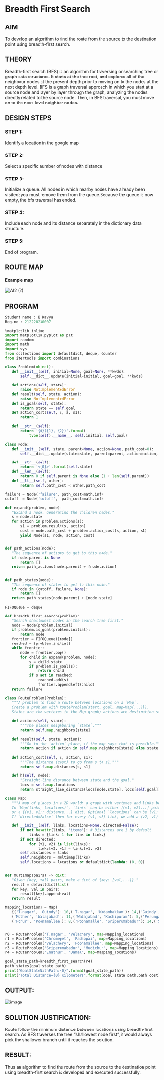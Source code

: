 # Breadth First Search
## AIM

To develop an algorithm to find the route from the source to the destination point using breadth-first search.

## THEORY
Breadth-first search (BFS) is an algorithm for traversing or searching tree or graph data structures. It starts at the tree root, and explores all of the neighbour nodes at the present depth prior to moving on to the nodes at the next depth level. BFS is a graph traversal approach in which you start at a source node and layer by layer through the graph, analyzing the nodes directly related to the source node. Then, in BFS traversal, you must move on to the next-level neighbor nodes.

## DESIGN STEPS

### STEP 1:
Identify a location in the google map

### STEP 2:
Select a specific number of nodes with distance

### STEP 3:
Initialize a queue. All nodes in which nearby nodes have already been visited; you must remove them from the queue.Because the queue is now empty, the bfs traversal has ended.

### STEP 4:
Include each node and its distance separately in the dictionary data structure.

### STEP 5:
End of program.


## ROUTE MAP
#### Example map
![AI2 (2)](https://user-images.githubusercontent.com/75235813/166146849-737b3f04-884a-4f0c-a9ef-eb220df51a06.jpeg)



## PROGRAM
```python
Student name : B.Kavya
Reg.no : 212220230007
 ```
 ```python
 %matplotlib inline
import matplotlib.pyplot as plt
import random
import math
import sys
from collections import defaultdict, deque, Counter
from itertools import combinations

class Problem(object):
    def __init__(self, initial=None, goal=None, **kwds): 
        self.__dict__.update(initial=initial, goal=goal, **kwds) 
        
    def actions(self, state):        
        raise NotImplementedError
    def result(self, state, action): 
        raise NotImplementedError
    def is_goal(self, state):        
        return state == self.goal
    def action_cost(self, s, a, s1): 
        return 1
    
    def __str__(self):
        return '{0}({1}, {2})'.format(
            type(self).__name__, self.initial, self.goal)
            
class Node:
    def __init__(self, state, parent=None, action=None, path_cost=0):
        self.__dict__.update(state=state, parent=parent, action=action, path_cost=path_cost)

    def __str__(self): 
        return '<{0}>'.format(self.state)
    def __len__(self): 
        return 0 if self.parent is None else (1 + len(self.parent))
    def __lt__(self, other): 
        return self.path_cost < other.path_cost
        
failure = Node('failure', path_cost=math.inf) 
cutoff  = Node('cutoff',  path_cost=math.inf)

def expand(problem, node):
    "Expand a node, generating the children nodes."
    s = node.state
    for action in problem.actions(s):
        s1 = problem.result(s, action)
        cost = node.path_cost + problem.action_cost(s, action, s1)
        yield Node(s1, node, action, cost)
        

def path_actions(node):
    "The sequence of actions to get to this node."
    if node.parent is None:
        return []  
    return path_actions(node.parent) + [node.action]


def path_states(node):
    "The sequence of states to get to this node."
    if node in (cutoff, failure, None): 
        return []
    return path_states(node.parent) + [node.state]
    
FIFOQueue = deque

def breadth_first_search(problem):
    "Search shallowest nodes in the search tree first."
    node = Node(problem.initial)
    if problem.is_goal(problem.initial):
        return node
    frontier = FIFOQueue([node])
    reached = {problem.initial}
    while frontier:
        node = frontier.pop()
        for child in expand(problem, node):
            s = child.state
            if problem.is_goal(s):
                return child
            if s not in reached:
                reached.add(s)
                frontier.appendleft(child)
    return failure
    
class RouteProblem(Problem):
    """A problem to find a route between locations on a `Map`.
    Create a problem with RouteProblem(start, goal, map=Map(...)}).
    States are the vertexes in the Map graph; actions are destination states."""
    
    def actions(self, state): 
        """The places neighboring `state`."""
        return self.map.neighbors[state]
    
    def result(self, state, action):
        """Go to the `action` place, if the map says that is possible."""
        return action if action in self.map.neighbors[state] else state
    
    def action_cost(self, s, action, s1):
        """The distance (cost) to go from s to s1."""
        return self.map.distances[s, s1]
    
    def h(self, node):
        "Straight-line distance between state and the goal."
        locs = self.map.locations
        return straight_line_distance(locs[node.state], locs[self.goal])
        
 class Map:
    """A map of places in a 2D world: a graph with vertexes and links between them. 
    In `Map(links, locations)`, `links` can be either [(v1, v2)...] pairs, 
    or a {(v1, v2): distance...} dict. Optional `locations` can be {v1: (x, y)} 
    If `directed=False` then for every (v1, v2) link, we add a (v2, v1) link."""

    def __init__(self, links, locations=None, directed=False):
        if not hasattr(links, 'items'): # Distances are 1 by default
            links = {link: 1 for link in links}
        if not directed:
            for (v1, v2) in list(links):
                links[v2, v1] = links[v1, v2]
        self.distances = links
        self.neighbors = multimap(links)
        self.locations = locations or defaultdict(lambda: (0, 0))

        
def multimap(pairs) -> dict:
    "Given (key, val) pairs, make a dict of {key: [val,...]}."
    result = defaultdict(list)
    for key, val in pairs:
        result[key].append(val)
    return result
    
Mapping_locations = Map(
    {('T.nagar', 'Guindy'): 10,('T.nagar', 'Kodambakkam'): 14,('Guindy', 'Velachery'): 2,('Guindy', 'Porur'): 8,('Velachery', 'Chromepet'): 5,('Chromepet',          'Tambaram'): 3,('Tambaram', 'Perungalathur'): 8,('Perungalathur', 'Padappai'): 9,('Padappai', 'Vallam'): 14,('Vallam', 'Mother'): 3,
    ('Mother', 'Walajabad'): 11,('Walajabad', 'Kachipuram'): 5,('Perungalathur', 'Guduvanchery'): 7,('Guduvanchery', 'Singaperumal Kovil'): 5,('Singaperummal Kovil', 'Chengalpattu'): 8,('Chengalpattu', 'Palayaseevaram'): 6,('Palayaseevaram', 'Kattavakkam'): 8,('Kattavakkam', 'Enathur'): 5,('Enathur', 'Kanchipuram'): 11,
    ('Porur', 'Poonamallee'): 8,('Poonamalle', 'Sriperumabadur'): 14,('Sriperumbadur', 'Sunguvarchathiram'): 9,('Sriperumabadur', 'Mudichur'): 8, ('Sunguvarchathiram', 'Neervalur'): 4,('Neervalur', 'Kilambi'): 5,('Kilambi', 'Damal'): 4,('Neervalur', 'Enathur'): 7,('Enathur', 'Kanchipuram'): 9,('Kanchipuram', 'Kilambi'): 4,('Kilambi', 'Damal'): 4,('Kodambakkam', 'Porur'): 9})


r0 = RouteProblem('T.nagar', 'Velachery', map=Mapping_locations)
r1 = RouteProblem('Chromepet', 'Padappai', map=Mapping_locations)
r2 = RouteProblem('Velachery', 'Poonamallee', map=Mapping_locations)
r3 = RouteProblem('Sriperumabadur', 'Mudichur', map=Mapping_locations)
r4 = RouteProblem('Enathur', 'Damal', map=Mapping_locations)

goal_state_path=breadth_first_search(r4)
path_states(goal_state_path) 
print("GoalStateWithPath:{0}".format(goal_state_path))
print("Total Distance={0} Kilometers".format(goal_state_path.path_cost))

```

## OUTPUT:
![image](https://user-images.githubusercontent.com/75235813/166146603-f4f11f20-0f09-4a82-94a5-cfafb5f3e929.png)



## SOLUTION JUSTIFICATION:
Route follow the minimum distance between locations using breadth-first search. As BFS traverses the tree “shallowest node first”, it would always pick the shallower branch until it reaches the solution.

## RESULT:
Thus an algorithm to find the route from the source to the destination point using breadth-first search is developed and executed successfully.
